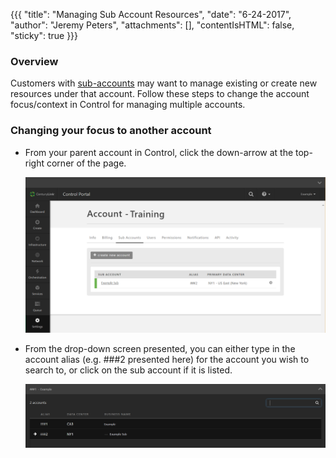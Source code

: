 {{{
  "title": "Managing Sub Account Resources",
  "date": "6-24-2017",
  "author": "Jeremy Peters",
  "attachments": [],
  "contentIsHTML": false,
  "sticky": true
}}}

### Overview

Customers with [sub-accounts](creating-a-sub-account.md) may want to manage existing or create new resources under that account. Follow these steps to change the account focus/context in Control for managing multiple accounts.

### Changing your focus to another account

* From your parent account in Control, click the down-arrow at the top-right corner of the page.

  ![Sub Accounts List](../images/Sub-accounts-list.png)

* From the drop-down screen presented, you can either type in the account alias (e.g. ###2 presented here) for the account you wish to search to, or click on the sub account if it is listed.

  ![Sub Accounts List](../images/Account-hierarchy-search.png)
